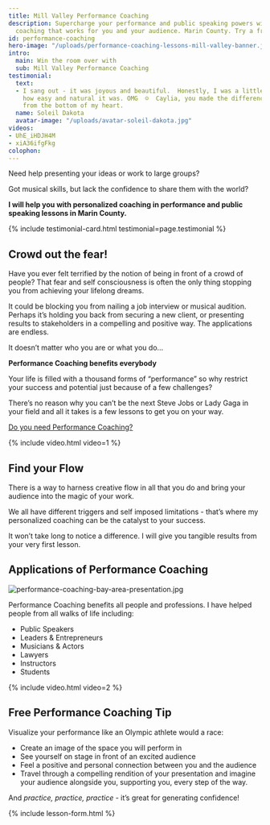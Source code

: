 ```yaml
---
title: Mill Valley Performance Coaching
description: Supercharge your performance and public speaking powers with personalized
  coaching that works for you and your audience. Marin County. Try a free session!
id: performance-coaching
hero-image: "/uploads/performance-coaching-lessons-mill-valley-banner.jpg"
intro:
  main: Win the room over with
  sub: Mill Valley Performance Coaching
testimonial:
  text:
  - I sang out - it was joyous and beautiful.  Honestly, I was a little shocked at
    how easy and natural it was. OMG  ☺  Caylia, you made the difference.  Thank you
    from the bottom of my heart.
  name: Soleil Dakota
  avatar-image: "/uploads/avatar-soleil-dakota.jpg"
videos:
- UhE_iHDJH4M
- xiA36ifgFkg
colophon: 
---
```


Need help presenting your ideas or work to large groups?

Got musical skills, but lack the confidence to share them with the world?

**I will help you with personalized coaching in performance and public speaking lessons in Marin County.**

{% include testimonial-card.html testimonial=page.testimonial %}

## Crowd out the fear!

Have you ever felt terrified by the notion of being in front of a crowd of people? That fear and self consciousness is often the only thing stopping you from achieving your lifelong dreams.

It could be blocking you from nailing a job interview or musical audition. Perhaps it’s holding you back from securing a new client, or presenting results to stakeholders in a compelling and positive way. The applications are endless.

It doesn’t matter who you are or what you do…

**Performance Coaching benefits everybody**

Your life is filled with a thousand forms of “performance” so why restrict your success and potential just because of a few challenges?

There’s no reason why you can’t be the next Steve Jobs or Lady Gaga in your field and all it takes is a few lessons to get you on your way.

[Do you need Performance Coaching?](#lesson-form)

{% include video.html video=1 %}

## Find your Flow

There is a way to harness creative flow in all that you do and bring your audience into the magic of your work.

We all have different triggers and self imposed limitations - that’s where my personalized coaching can be the catalyst to your success.

It won’t take long to notice a difference. I will give you tangible results from your very first lesson.

## Applications of Performance Coaching

![performance-coaching-bay-area-presentation.jpg](/uploads/performance-coaching-bay-area-presentation.jpg)

Performance Coaching benefits all people and professions. I have helped people from all walks of life including:

- Public Speakers
- Leaders & Entrepreneurs
- Musicians & Actors
- Lawyers
- Instructors
- Students

{% include video.html video=2 %}

## Free Performance Coaching Tip

Visualize your performance like an Olympic athlete would a race:

- Create an image of the space you will perform in
- See yourself on stage in front of an excited audience
- Feel a positive and personal connection between you and the audience
- Travel through a compelling rendition of your presentation and imagine your audience alongside you, supporting you, every step of the way.  

And *practice, practice, practice* - it’s great for generating confidence!

{% include lesson-form.html %}
